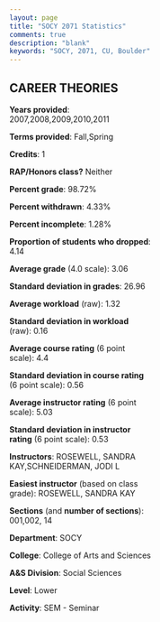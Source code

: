 ```yaml
---
layout: page
title: "SOCY 2071 Statistics"
comments: true
description: "blank"
keywords: "SOCY, 2071, CU, Boulder"
--- 
```

<head>
<script src="https://ajax.googleapis.com/ajax/libs/jquery/2.1.3/jquery.min.js"></script>
<script src="https://dl.dropboxusercontent.com/s/pc42nxpaw1ea4o9/highcharts.js?dl=0"></script>
<!-- <script src="../assets/js/highcharts.js"></script> -->
<style type="text/css">@font-face {
	font-family: "Bebas Neue";
	src: url(https://www.filehosting.org/file/details/544349/BebasNeue%20Regular.otf) format("opentype");
	}
	h1.Bebas { 
		font-family: "Bebas Neue", Verdana, Tahoma;
	}
</style>
</head>
<body>
	<div id="container" style="float: right; width: 45%; height: 88%; margin-left: 2.5%; margin-right: 2.5%;"></div>
	<script language="JavaScript">
		$(document).ready(function() {
		var chart = {type: 'column'};
		var title = {text: 'Grade Distribution'};
		var xAxis = {categories: ['A','B','C','D','F'],crosshair: true};
		var yAxis = {min: 0,title: {text: 'Percentage'}};
		var tooltip = {headerFormat: '<center><b><span style="font-size:20px">{point.key}</span></b></center>',
		               pointFormat: '<td style="padding:0"><b>{point.y:.1f}%</b></td>',
		               footerFormat: '</table>',shared: true,useHTML: true};
		var plotOptions = {column: {pointPadding: 0.0,borderWidth: 0}};  
		var credits = {enabled: false};var series= [{name: 'Percent',data: [40.15,35.04,17.88,4.74,2.19,]}];
		var json = {};
		json.chart = chart;
		json.title = title;
		json.tooltip = tooltip;
		json.xAxis = xAxis;
		json.yAxis = yAxis;  
		json.series = series;
		json.plotOptions = plotOptions;  
		json.credits = credits;
		$('#container').highcharts(json);
	});
	</script>
</body>
			   
## CAREER THEORIES

**Years provided**: 2007,2008,2009,2010,2011

**Terms provided**: Fall,Spring

**Credits**: 1

**RAP/Honors class?** Neither

**Percent grade**: 98.72%

**Percent withdrawn**: 4.33%

**Percent incomplete**: 1.28%

**Proportion of students who dropped**: 4.14

**Average grade** (4.0 scale): 3.06

**Standard deviation in grades**: 26.96

**Average workload** (raw): 1.32

**Standard deviation in workload** (raw): 0.16

**Average course rating** (6 point scale): 4.4

**Standard deviation in course rating** (6 point scale): 0.56

**Average instructor rating** (6 point scale): 5.03

**Standard deviation in instructor rating** (6 point scale): 0.53

**Instructors**: ROSEWELL, SANDRA KAY,SCHNEIDERMAN, JODI L

**Easiest instructor** (based on class grade): ROSEWELL, SANDRA KAY

**Sections** (and **number of sections**): 001,002, 14

**Department**: SOCY

**College**: College of Arts and Sciences

**A&S Division**: Social Sciences

**Level**: Lower

**Activity**: SEM - Seminar